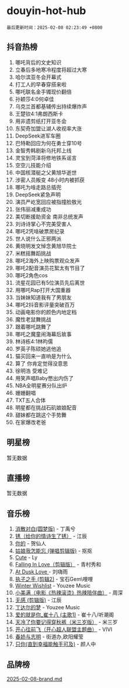 # douyin-hot-hub

`最后更新时间：2025-02-08 02:23:49 +0800`

## 抖音热榜

1. 哪吒背后的文史知识
1. 立春后多地寒冷程度将超过大寒
1. 哈尔滨亚冬会开幕式
1. 打工人的早春穿搭来啦
1. 哪吒联名金手镯现价翻倍
1. 孙颖莎4:0何卓佳
1. 乌克兰首都基辅传出持续爆炸声
1. 王楚钦4:1弗朗西斯卡
1. 用非遗剪纸打开亚冬会
1. 东契奇加盟让湖人收视率大涨
1. DeepSeek进军车圈
1. 巴特勒回应为何在勇士穿10号
1. 金智秀韩剧新乌托邦上线
1. 灵宝到菏泽将修地铁系谣言
1. 空空儿技能介绍
1. 中国核潜艇之父黄旭华逝世
1. 涉密人员叛变 48小时内被抓获
1. 哪吒为啥走路总插兜
1. DeepSeek紧急声明
1. 演员严屹宽回应被指撞脸敖光
1. 张伟丽减重成功
1. 美切断援助资金 南非总统发声
1. 刘诗诗掌心不完美受害人
1. 哪吒2凭啥破票房纪录
1. 世人说什么正邪两派
1. 黄晓明发文悼念黄旭华院士
1. 米糕摇舞蹈挑战
1. 哪吒2海外上映购票观众发声
1. 哪吒2配音演员花絮太有节目了
1. 哪吒2角色cos
1. 流星花园已有5位演员先后离世
1. 用哪吒Rap打开大国重器
1. 当妹妹知道我有了男朋友
1. 哪吒2抖音影评量突破百万
1. 动画电影你的颜色内地定档
1. 魔性老鼠舞挑战
1. 跟着哪吒跳舞了
1. 哪吒之魔童闹海幕后故事
1. 林诗栋4:1林昀儒
1. 罗英子陈硕她逃他追
1. 猫买回来一直响是为什么
1. 算了 你肯定觉得没意思
1. 徐明浩 受难记
1. 用笑声唱Baby憋出内伤了
1. NBA全明星赛分队出炉
1. 姗姗翻唱
1. TXT五人合体
1. 明星都在挑战石矶娘娘配音
1. 甜妹都在跳这个手势舞
1. 在家爆改老爸

## 明星榜

暂无数据

## 直播榜

暂无数据

## 音乐榜

1. [消散对白(圆梦版)](https://sf5-hl-cdn-tos.douyinstatic.com/obj/tos-cn-ve-2774/og4jB5I5IizzoZVAAAzWgBMAsMDWoArfwBOiFs) - 丁禹兮
1. [锈（给你的情诗生了锈）](https://sf5-hl-cdn-tos.douyinstatic.com/obj/tos-cn-ve-2774/o8a1PBtVqIYbPEGK6e5A4egedVMdm3fCIz6bbE) - 江辰
1. [你的](https://sf5-hl-cdn-tos.douyinstatic.com/obj/tos-cn-ve-2774/oYuIeKf42jB7sEV6B2upMdpYAgfrQWj0FeRegh) - 贺仙人
1. [姑娘我怎能忘 (弹唱剪辑版)](https://sf6-cdn-tos.douyinstatic.com/obj/tos-cn-ve-2774/okamwrBGEMz6illuEofAsMV4yzF5tVWbBiA5AI) - 抠抠
1. [Cute](https://sf6-cdn-tos.douyinstatic.com/obj/tos-cn-ve-2774/o4IbIzHWKAAB4wsS5qMBRiiAlEBGTpQRNfFvuo) - Ly
1. [Falling In Love（剪辑版）](https://sf5-hl-cdn-tos.douyinstatic.com/obj/tos-cn-ve-2774/o8ajpA8zzgBPahbBIO8AcKGBLJezFCRd1wfP9f) - 青村秀和
1. [ At Dusk  Love ](https://sf5-hl-cdn-tos.douyinstatic.com/obj/tos-cn-ve-2774/o8CrpCf5CaYgI4ZrtQgMQAFEfuGqNnRSDQAPBc) - 刘嗨雨
1. [执子之手 (剪辑2)](https://sf5-hl-cdn-tos.douyinstatic.com/obj/tos-cn-ve-2774/oUoZLQjCc31XzqsBnBQUNgeKtYPBcgbFDwtfcu) - 宝石Gem\哩哩
1. [Winter Wishlist](https://sf5-hl-cdn-tos.douyinstatic.com/obj/tos-cn-ve-2774/oIIgUOeamCFCVAzxN6MFRLIBlLGpUqQxeeHrLE) - Youzee Music
1. [小美满（电影《热辣滚烫》热辣陪伴曲）](https://sf5-hl-cdn-tos.douyinstatic.com/obj/tos-cn-ve-2774/o0GAn2lSgfZIDUgtevCGDQYnFg4CwnrBaxbTZL) - 周深
1. [无感 (剪辑版)](https://sf5-hl-cdn-tos.douyinstatic.com/obj/tos-cn-ve-2774/o0eIsUzJBDlQaQFC5OFlgbMEZC1TFYBftOBn6p) - 江辰
1. [丁达尔的梦](https://sf5-hl-cdn-tos.douyinstatic.com/obj/tos-cn-ve-2774/oMU3WirUZBVQkAC9ccG5P2IQirziZM2RTInUY) - Youzee Music
1. [爱的就是你_崔十八 (主歌1)](https://sf6-cdn-tos.douyinstatic.com/obj/tos-cn-ve-2774/oI5BO5DhFZ6UTcNCnZaOCBLtZ7WIMQGfgnXf5E) - 崔十八/听潮阁
1. [天冷了你要记得穿秋裤（米三岁版）](https://sf5-hl-cdn-tos.douyinstatic.com/obj/tos-cn-ve-2774/oQlIwVIDWiZ6BQilAorS7MA0AgCkQDvcZAdm1) - 米三岁
1. [开心往前飞（开心超人联盟主题曲）](https://sf3-cdn-tos.douyinstatic.com/obj/tos-cn-ve-2774/9d8fb7c82cf1421fb93a9fe925275e0a) - VIVI
1. [春娇与志明](https://sf5-hl-cdn-tos.douyinstatic.com/obj/tos-cn-ve-2774/e530d8fceb7044b39707d7f9ff54add1) - 街道办,欧阳耀莹
1. [只你(直到幸福能触手可及)](https://sf5-hl-cdn-tos.douyinstatic.com/obj/tos-cn-ve-2774/o0lBkRDzFTeaVSUz3ZZSCBVtZ5DIMQGfgmEAuE) - 颜人中

## 品牌榜

[2025-02-08-brand.md](2025-02-08-brand.md)
